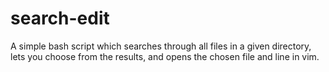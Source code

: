 # search-edit
A simple bash script which searches through all files in a given directory, lets you choose from the results, and opens the chosen file and line in vim.
